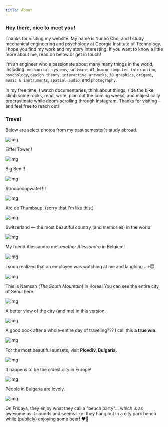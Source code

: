 ```yaml
---
title: About
---
```


<div class="text-center">
  <h3>Hey there, nice to meet you!</h3>
</div>

Thanks for visiting my website. My name is Yunho Cho, and I study mechanical engineering and psychology at Georgia Institute of Technology. I hope you find my work and my story interesting. If you want to know a little more about me, read on below or get in touch!

I'm an engineer who's passionate about many many things in the world, including: `mechanical systems`, `software`, `AI`, `human-computer interaction`, `psychology`, `design theory`, `interactive artworks`, `3D graphics`, `origami`, `music & instruments`, `spatial audio`, and `photography`. 

In my free time, I watch documentaries, think about things, ride the bike, climb some rocks, read, write, plan out the coming weeks, and majestically procrastinate while doom-scrolling through Instagram. Thanks for visiting – and feel free to reach out!


<div class="text-center">
  <h3>Travel</h3>
</div>


Below are select photos from my past semester's study abroad.

![img](/assets/album/surprise-eiffel-tower.jpg)
<p class="text-center"> Eiffel Tower ! </p>

![img](/assets/album/big-thumbs-up-ben.jpg)
<p class="text-center"> Big Ben !! </p>

![img](/assets/album/stroopwaffeled.jpg)
<p class="text-center"> Stroooooopwafel !!! </p>

![img](/assets/album/arc-de-thumbsup.jpg)
<p class="text-center"> Arc de Thumbsup. (sorry that I'm like this.)</p>

![img](/assest/album/switchherland.jpg)
<p class="text-center"> Switzerland — the most beautiful country (and memories) in the world! </p>

![img](/assets/album/alessandro-and-alessandro.jpg)
<p class="text-center"> My friend Alessandro met <i>another Alessandro</i> in Belgium! </p>

![img](/assets/album/spiral-starecase.jpg)
<p class="text-center"> I soon realized that an employee was watching at me and laughing... 💀😇 </p>

![img](/assets/album/namgoongminsan.jpg)
<p class="text-center"> This is Namsan (<i>The South Mountain</i>) in Korea! You can see the entire city of Seoul here. </p>

![img](/assets/album/namsan.jpg)
<p class="text-center"> A better view of the city (and me) in this version. </p>

![img](/assets/album/sights/good-book.jpg)
<p class="text-center"> A good book after a whole-entire day of traveling??? I call this <b>a true win.</b> </p>

![img](/assets/album/sights/sunset-strong.jpg)
<p class="text-center"> For the most beautiful sunsets, visit <b>Plovdiv, Bulgaria.</b> </p>

![img](/assets/album/sights/sunset-vivid.jpg)
<p class="text-center"> It happens to be the oldest city in Europe! </p>

![img](/assets/album/sights/people-in-bulgaria.jpg)
<p class="text-center"> People in Bulgaria are lovely. </p>

![img](/assets/album/sights/bench-party.jpg)
<p class="text-center"> On Fridays, they enjoy what they call a "bench party"... which is as awesome as it sounds and seems like: they hang out in a city park bench while (publicly) enjoying some beer! ❤️‍🔥 </p>

<!-- [Vitesse](https://github.com/antfu/vitesse) is an opinionated [Vite](https://github.com/vitejs/vite) starter template made by [@antfu](https://github.com/antfu) for mocking apps swiftly. With **file-based routing**, **components auto importing**, **markdown support**, I18n, PWA and uses **UnoCSS** for styling and icons. -->

<!-- ```js
// syntax highlighting example
function vitesse() {
  const foo = 'bar'
  console.log(foo)
}
```

Check out the [GitHub repo](https://github.com/antfu/vitesse) for more details. -->

<!-- <div class="text-center">
  <h3>Personal Background</h3>
</div>

asdf

<div class="text-center">
  <h3>Vision</h3>
</div>

jkl;

<div class="text-center">
  <h3>Pseudo-Statement of Purpose</h3>
</div> -->

